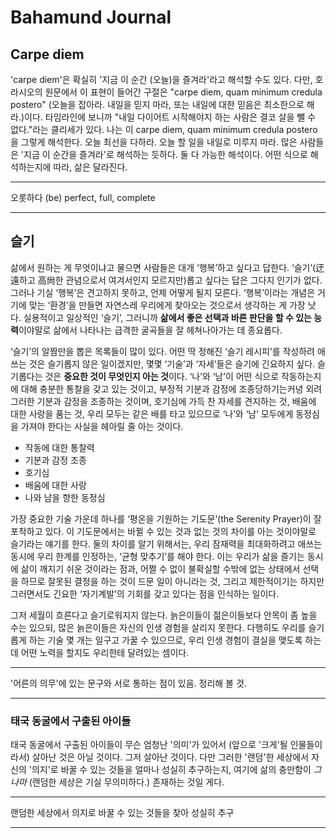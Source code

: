 # Bahamund Journal

## Carpe diem

'carpe diem'은 확실히 '지금 이 순간 (오늘)을 즐겨라'라고 해석할 수도 있다. 다만, 호라시오의 원문에서 이 표현이 들어간 구절은 "carpe diem, quam minimum credula postero" (오늘을 잡아라. 내일을 믿지 마라, 또는 내일에 대한 믿음은 최소한으로 해라.)이다. 타임라인에 보니까 "내일 다이어트 시작해야지 하는 사람은 결코 살을 뺄 수 없다."라는 클리세가 있다. 나는 이 carpe diem, quam minimum credula postero을 그렇게 해석한다. 오늘 최선을 다하라. 오늘 할 일을 내일로 미루지 마라. 많은 사람들은 '지금 이 순간을 즐겨라'로 해석하는 듯하다. 둘 다 가능한 해석이다. 어떤 식으로 해석하는지에 따라, 삶은 달라진다.

---

오롯하다 (be) perfect, full, complete

---

## 슬기

삶에서 원하는 게 무엇이냐고 물으면 사람들은 대개 ‘행복’하고 싶다고 답한다. ‘슬기’(迂遠하고 高尙한 관념으로서 여겨서인지 모르지만)롭고 싶다는 답은 그다지 인기가 없다. 그러나 기실 ‘행복’은 견고하지 못하고, 언제 어떻게 될지 모른다. ‘행복’이라는 개념은 거기에 맞는 ‘환경’을 만들면 자연스레 우리에게 찾아오는 것으로서 생각하는 게 가장 낫다. 실용적이고 일상적인 ‘슬기’, 그러니까 **삶에서 좋은 선택과 바른 판단을 할 수 있는 능력**이야말로 삶에서 나타나는 급격한 굴곡들을 잘 헤쳐나아가는 데 종요롭다.

‘슬기’의 알짬만을 뽑은 목록들이 많이 있다. 어떤 딱 정해진 ‘슬기 레시피’를 작성하려 애쓰는 것은 슬기롭지 않은 일이겠지만, 몇몇 ‘기술’과 ‘자세’들은 슬기에 긴요하지 싶다. 슬기롭다는 것은 **중요한 것이 무엇인지 아는 것**이다. ‘나’와 ‘남’이 어떤 식으로 작동하는지에 대해 충분한 통찰을 갖고 있는 것이고, 부정적 기분과 감정에 조종당하기는커녕 외려 그러한 기분과 감정을 조종하는 것이며, 호기심에 가득 찬 자세를 견지하는 것, 배움에 대한 사랑을 품는 것, 우리 모두는 같은 배를 타고 있으므로 ‘나’와 ‘남’ 모두에게 동정심을 가져야 한다는 사실을 헤아릴 줄 아는 것이다.

- 작동에 대한 통찰력
- 기분과 감정 조종
- 호기심
- 배움에 대한 사랑
- 나와 남을 향한 동정심

가장 중요한 기술 가운데 하나를 ‘평온을 기원하는 기도문’(the Serenity Prayer)이 잘 포착하고 있다. 이 기도문에서는 바뀔 수 있는 것과 없는 것의 차이를 아는 것이야말로 슬기라는 얘기를 한다. 둘의 차이를 알기 위해서는, 우리 잠재력을 최대화하려고 애쓰는 동시에 우리 한계를 인정하는, ‘균형 맞추기’를 해야 한다. 이는 우리가 삶을 즐기는 동시에 삶이 깨지기 쉬운 것이라는 점과, 어쩔 수 없이 불확실할 수밖에 없는 상태에서 선택을 하므로 잘못된 결정을 하는 것이 드문 일이 아니라는 것, 그리고 제한적이기는 하지만 그러면서도 긴요한 ‘자기계발’의 기회를 갖고 있다는 점을 인식하는 일이다.

그저 세월이 흐른다고 슬기로워지지 않는다. 늙은이들이 젊은이들보다 안목이 좀 높을 수는 있으되, 많은 늙은이들은 자신의 인생 경험을 살리지 못한다. 다행히도 우리를 슬기롭게 하는 기술 몇 개는 일구고 가꿀 수 있으므로, 우리 인생 경험이 결실을 맺도록 하는 데 어떤 노력을 할지도 우리한테 달려있는 셈이다.

---

'어른의 의무'에 있는 문구와 서로 통하는 점이 있음. 정리해 볼 것.

---

### 태국 동굴에서 구출된 아이들

태국 동굴에서 구출된 아이들이 무슨 엄청난 '의미'가 있어서 (앞으로 '크게'될 인물들이라서) 살아난 것은 아닐 것이다. 그저 살아난 것이다. 다만 그러한 '랜덤'한 세상에서 자신의 '의지'로 바꿀 수 있는 것들을 얼마나 성실히 추구하는지, 여기에 삶의 충만함이 *그나마* (랜덤한 세상은 기실 무의미하다.) 존재하는 것일 게다.

---
랜덤한 세상에서 의지로 바꿀 수 있는 것들을 찾아 성실히 추구

---
